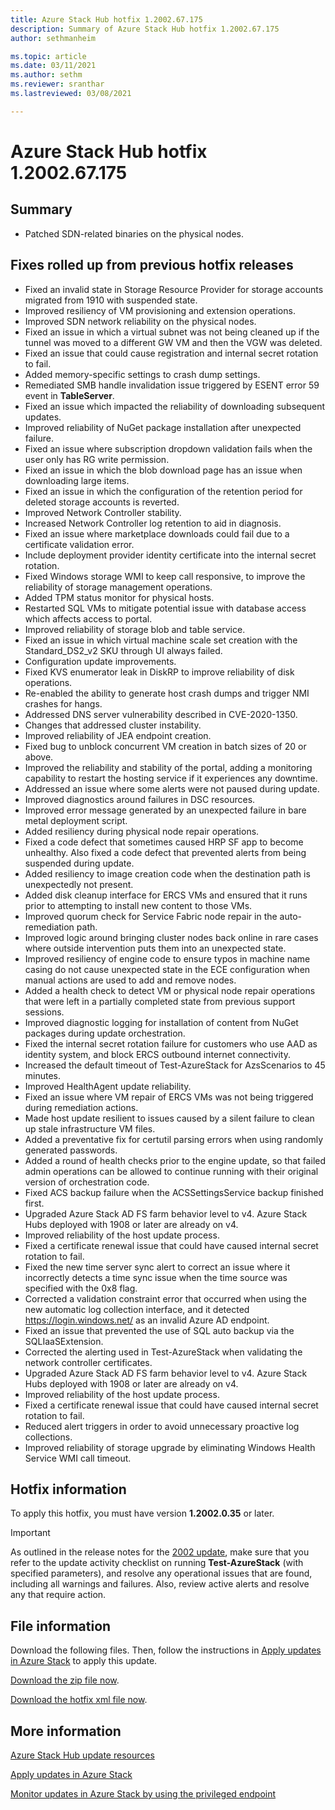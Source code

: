 ```yaml
---
title: Azure Stack Hub hotfix 1.2002.67.175
description: Summary of Azure Stack Hub hotfix 1.2002.67.175
author: sethmanheim

ms.topic: article
ms.date: 03/11/2021
ms.author: sethm
ms.reviewer: sranthar
ms.lastreviewed: 03/08/2021

---
```


# Azure Stack Hub hotfix 1.2002.67.175

## Summary

- Patched SDN-related binaries on the physical nodes.

## Fixes rolled up from previous hotfix releases

- Fixed an invalid state in Storage Resource Provider for storage accounts migrated from 1910 with suspended state.
- Improved resiliency of VM provisioning and extension operations.
- Improved SDN network reliability on the physical nodes.
- Fixed an issue in which a virtual subnet was not being cleaned up if the tunnel was moved to a different GW VM and then the VGW was deleted.
- Fixed an issue that could cause registration and internal secret rotation to fail.
- Added memory-specific settings to crash dump settings.
- Remediated SMB handle invalidation issue triggered by ESENT error 59 event in **TableServer**.
- Fixed an issue which impacted the reliability of downloading subsequent updates.
- Improved reliability of NuGet package installation after unexpected failure.
- Fixed an issue where subscription dropdown validation fails when the user only has RG write permission.
- Fixed an issue in which the blob download page has an issue when downloading large items.
- Fixed an issue in which the configuration of the retention period for deleted storage accounts is reverted.
- Improved Network Controller stability.
- Increased Network Controller log retention to aid in diagnosis.
- Fixed an issue where marketplace downloads could fail due to a certificate validation error.
- Include deployment provider identity certificate into the internal secret rotation.
- Fixed Windows storage WMI to keep call responsive, to improve the reliability of storage management operations.
- Added TPM status monitor for physical hosts.
- Restarted SQL VMs to mitigate potential issue with database access which affects access to portal.
- Improved reliability of storage blob and table service.
- Fixed an issue in which virtual machine scale set creation with the Standard_DS2_v2 SKU through UI always failed.
- Configuration update improvements.
- Fixed KVS enumerator leak in DiskRP to improve reliability of disk operations.
- Re-enabled the ability to generate host crash dumps and trigger NMI crashes for hangs.
- Addressed DNS server vulnerability described in CVE-2020-1350.
- Changes that addressed cluster instability.
- Improved reliability of JEA endpoint creation.
- Fixed bug to unblock concurrent VM creation in batch sizes of 20 or above.
- Improved the reliability and stability of the portal, adding a monitoring capability to restart the hosting service if it experiences any downtime.
- Addressed an issue where some alerts were not paused during update.
- Improved diagnostics around failures in DSC resources.
- Improved error message generated by an unexpected failure in bare metal deployment script.
- Added resiliency during physical node repair operations.
- Fixed a code defect that sometimes caused HRP SF app to become unhealthy. Also fixed a code defect that prevented alerts from being suspended during update.
- Added resiliency to image creation code when the destination path is unexpectedly not present.
- Added disk cleanup interface for ERCS VMs and ensured that it runs prior to attempting to install new content to those VMs.
- Improved quorum check for Service Fabric node repair in the auto-remediation path.
- Improved logic around bringing cluster nodes back online in rare cases where outside intervention puts them into an unexpected state.
- Improved resiliency of engine code to ensure typos in machine name casing do not cause unexpected state in the ECE configuration when manual actions are used to add and remove nodes.
- Added a health check to detect VM or physical node repair operations that were left in a partially completed state from previous support sessions.
- Improved diagnostic logging for installation of content from NuGet packages during update orchestration.
- Fixed the internal secret rotation failure for customers who use AAD as identity system, and block ERCS outbound internet connectivity.
- Increased the default timeout of Test-AzureStack for AzsScenarios to 45 minutes.
- Improved HealthAgent update reliability.
- Fixed an issue where VM repair of ERCS VMs was not being triggered during remediation actions.
- Made host update resilient to issues caused by a silent failure to clean up stale infrastructure VM files.
- Added a preventative fix for certutil parsing errors when using randomly generated passwords.
- Added a round of health checks prior to the engine update, so that failed admin operations can be allowed to continue running with their original version of orchestration code.
- Fixed ACS backup failure when the ACSSettingsService backup finished first.
- Upgraded Azure Stack AD FS farm behavior level to v4. Azure Stack Hubs deployed with 1908 or later are already on v4.
- Improved reliability of the host update process.
- Fixed a certificate renewal issue that could have caused internal secret rotation to fail.
- Fixed the new time server sync alert to correct an issue where it incorrectly detects a time sync issue when the time source was specified with the 0x8 flag.
- Corrected a validation constraint error that occurred when using the new automatic log collection interface, and it detected https://login.windows.net/ as an invalid Azure AD endpoint.
- Fixed an issue that prevented the use of SQL auto backup via the SQLIaaSExtension.
- Corrected the alerting used in Test-AzureStack when validating the network controller certificates.
- Upgraded Azure Stack AD FS farm behavior level to v4. Azure Stack Hubs deployed with 1908 or later are already on v4.
- Improved reliability of the host update process.
- Fixed a certificate renewal issue that could have caused internal secret rotation to fail.
- Reduced alert triggers in order to avoid unnecessary proactive log collections.
- Improved reliability of storage upgrade by eliminating Windows Health Service WMI call timeout.

## Hotfix information

To apply this hotfix, you must have version **1.2002.0.35** or later.

> [!IMPORTANT]
> As outlined in the release notes for the [2002 update](release-notes.md?view=azs-2002&preserve-view=true), make sure that you refer to the update activity checklist on running **Test-AzureStack** (with specified parameters), and resolve any operational issues that are found, including all warnings and failures. Also, review active alerts and resolve any that require action.

## File information

Download the following files. Then, follow the instructions in [Apply updates in Azure Stack](azure-stack-apply-updates.md) to apply this update.

[Download the zip file now](https://azurestackhub.azureedge.net/PR/download/MAS_HotFix_1.2002.67.175/HotFix/AzS_Update_1.2002.67.175.zip).

[Download the hotfix xml file now](https://azurestackhub.azureedge.net/PR/download/MAS_HotFix_1.2002.67.175/HotFix/metadata.xml).

## More information

[Azure Stack Hub update resources](azure-stack-updates.md)

[Apply updates in Azure Stack](azure-stack-apply-updates.md)

[Monitor updates in Azure Stack by using the privileged endpoint](azure-stack-monitor-update.md)